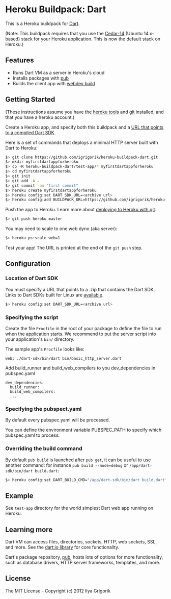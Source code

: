 # Heroku Buildpack: Dart

This is a Heroku buildpack for [Dart][].

(Note: This buildpack requires that you use the
[Cedar-14][cedar14] (Ubuntu 14.x-based) stack for your Heroku application.
This is now the default stack on Heroku.)

## Features

* Runs Dart VM as a server in Heroku's cloud
* Installs packages with [pub][]
* Builds the client app with [webdev build][build]

## Getting Started

(These instructions assume you have the
[heroku tools](https://toolbelt.heroku.com/) and
[git](http://git-scm.com/) installed, and that you have a heroku
account.)

Create a Heroku app, and specify both this buildpack and a
[URL that points to a compiled Dart SDK][download].

Here is a set of commands that deploys a minimal HTTP server built with Dart
to Heroku:

```bash
$> git clone https://github.com/igrigorik/heroku-buildpack-dart.git
$> mkdir myfirstdartappforheroku
$> cp -R heroku-buildpack-dart/test-app/* myfirstdartappforheroku
$> cd myfirstdartappforheroku
$> git init
$> git add -A .
$> git commit -am "first commit"
$> heroku create myfirstdartappforheroku
$> heroku config:set DART_SDK_URL=<archive url>
$> heroku config:add BUILDPACK_URL=https://github.com/igrigorik/heroku-buildpack-dart.git
```

Push the app to Heroku. Learn more about [deploying to Heroku with git][deploy].

```bash
$> git push heroku master
```

You may need to scale to one web dyno (aka server):

```bash
$> heroku ps:scale web=1
```

Test your app! The URL is printed at the end of the `git push` step.

## Configuration

### Location of Dart SDK

You must specify a URL that points to a .zip that contains the Dart SDK.
Links to Dart SDKs built for Linux are [available][download].

```bash
$> heroku config:set DART_SDK_URL=<archive url>
```

### Specifying the script

Create the file `Procfile` in the root of your package to define the file to run when the application starts. We
recommend to put the server script into your application's `bin/` directory.

The sample app's `Procfile` looks like:

```
web: ./dart-sdk/bin/dart bin/basic_http_server.dart
```

Add build_runner and build_web_compilers to you dev_dependencies in pubspec.yaml
```
dev_dependencies:
  build_runner:
  build_web_compilers: 
  ...
```

### Specifying the pubspect.yaml

By default every pubspec.yaml will be processed.

You can define the environment variable PUBSPEC_PATH to specify which pubspec.yaml to process.

### Overriding the build command

By default `pub build` is launched after `pub get`, it can be useful to use
another command: for instance `pub build --mode=debug` or 
`/app/dart-sdk/bin/dart build.dart`:

```bash
$> heroku config:set DART_BUILD_CMD="/app/dart-sdk/bin/dart build.dart"
```

## Example 

See `test-app` directory for the world simplest Dart web app running on
Heroku.

## Learning more

Dart VM can access files, directories, sockets, HTTP, web sockets, SSL, and
more. See the [dart:io library][io] for core functionality.

Dart's package repository, [pub][], hosts lots of options for more
functionality, such as database drivers, HTTP server frameworks, templates,
and more.

## License

The MIT License - Copyright (c) 2012 Ilya Grigorik

[io]: https://api.dartlang.org/docs/channels/stable/latest/dart_io.html
[pub]: http://pub.dartlang.org
[dart]: https://www.dartlang.org
[build]: http://pub.dartlang.org/doc/pub-build.html
[example]: https://github.com/igrigorik/heroku-buildpack-dart/tree/master/test-app
[deploy]: https://devcenter.heroku.com/articles/git
[envcompile]: https://devcenter.heroku.com/articles/labs-user-env-compile
[buildforubuntu]: https://code.google.com/p/dart/wiki/BuildDartSDKOnUbuntu10_04
[communitybuilds]: https://github.com/selkhateeb/heroku-vagrant-dart-build/releases
[cedar14]: https://devcenter.heroku.com/articles/cedar-14-migration
[download]: https://www.dartlang.org/install/archive
